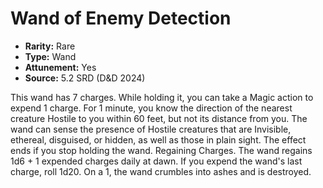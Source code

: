 # Wand of Enemy Detection

- **Rarity:** Rare
- **Type:** Wand
- **Attunement:** Yes
- **Source:** 5.2 SRD (D&D 2024)

This wand has 7 charges. While holding it, you can take a Magic action to expend 1 charge. For 1 minute, you know the direction of the nearest creature Hostile to you within 60 feet, but not its distance from you. The wand can sense the presence of Hostile creatures that are Invisible, ethereal, disguised, or hidden, as well as those in plain sight. The effect ends if you stop holding the wand. Regaining Charges. The wand regains 1d6 + 1 expended charges daily at dawn. If you expend the wand's last charge, roll 1d20. On a 1, the wand crumbles into ashes and is destroyed.
